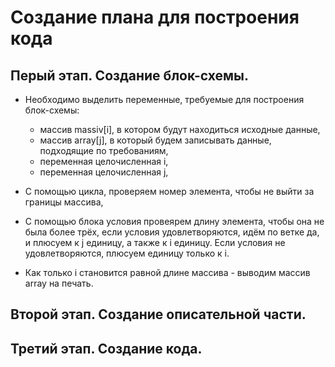# Создание плана для построения кода

## Перый этап. Создание блок-схемы.

- Необходимо выделить переменные, требуемые для построения блок-схемы:
    
    - массив massiv[i], в котором будут находиться исходные данные, 
    - массив array[j], в который будем записывать данные, подходящие по требованиям,
    - переменная целочисленная i,
    - переменная целочисленная j,

- С помощью цикла, проверяем номер элемента, чтобы не выйти за границы массива,

- С помощью блока условия провеярем длину элемента, чтобы она не была более трёх, если условия удовлетворяются, идём по ветке да, и плюсуем к j единицу, а также к i единицу. Если условия не удовлетворяются, плюсуем единицу только к i. 

- Как только i становится равной длине массива - выводим массив array на печать. 

## Второй этап. Создание описательной части.

## Третий этап. Создание кода.